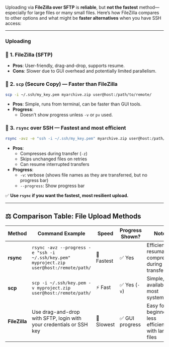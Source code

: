 Uploading via **FileZilla over SFTP** is **reliable**, but **not the fastest** method—especially for large files or many small files. Here’s how FileZilla compares to other options and what might be **faster alternatives** when you have SSH access:

---

### Uploading

### 🔹 **1. FileZilla (SFTP)**

- **Pros**: User-friendly, drag-and-drop, supports resume.
- **Cons**: Slower due to GUI overhead and potentially limited parallelism.

### 🔹 **2. `scp` (Secure Copy) — Faster than FileZilla**

```bash
scp -i ~/.ssh/my_key.pem myarchive.zip user@host:/path/to/remote/
```

- **Pros**: Simple, runs from terminal, can be faster than GUI tools.
- **Progress**: 
	- Doesn't show progress unless `-v` or `pv` used.

### 🔹 **3. `rsync` over SSH — Fastest and most efficient**

```bash
rsync -avz -e "ssh -i ~/.ssh/my_key.pem" myarchive.zip user@host:/path/to/remote/
```

- **Pros**:
    - Compresses during transfer (`-z`)
    - Skips unchanged files on retries
    - Can resume interrupted transfers
- **Progress**: 
	- `-v`: verbose (shows file names as they are transferred, but no progress bar)
	- `--progress`: Show progress bar

 
 ✅ **Use `rsync` if you want the fastest, most resilient upload.**

---

## ⚖️ Comparison Table: File Upload Methods

|Method|Command Example|Speed|Progress Shown?|Notes|
|---|---|---|---|---|
|**rsync**|`rsync -avz --progress -e "ssh -i ~/.ssh/key.pem" myproject.zip user@host:/remote/path/`|🚀 Fastest|✅ Yes|Efficient, resumable, compresses during transfer|
|**scp**|`scp -i ~/.ssh/key.pem -v myproject.zip user@host:/remote/path/`|⚡ Fast|✅ Yes (`-v`)|Simple, available on most systems|
|**FileZilla**|Use drag-and-drop with SFTP, login with your credentials or SSH key|🐢 Slowest|✅ GUI progress|Easy for beginners, less efficient with large files|
